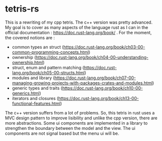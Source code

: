 # tetris-rs
This is a rewriting of my cpp tetris. The c++ version was pretty advanced. My goal is to cover as many aspects of the language rust as I can in the official documentation : https://doc.rust-lang.org/book/ .
For the moment, the covered notions are :
 - common types an struct (https://doc.rust-lang.org/book/ch03-00-common-programming-concepts.html)
 - ownership (https://doc.rust-lang.org/book/ch04-00-understanding-ownership.html)
 - struct, enum and pattern matching (https://doc.rust-lang.org/book/ch05-00-structs.html)
 - modules and library (https://doc.rust-lang.org/book/ch07-00-managing-growing-projects-with-packages-crates-and-modules.html)
 - generic types and traits (https://doc.rust-lang.org/book/ch10-00-generics.html)
 - iterators and closures (https://doc.rust-lang.org/book/ch13-00-functional-features.html)

The c++ version suffers from a lot of problems. So, this tetris in rust uses a MVC design pattern to improve lisibility and unlike the cpp version, there are more abstractions. 
Some ui components are implemented in a library to strengthen the boundary between the model and the view. 
The ui components are not signal based but the menu ui will be.
